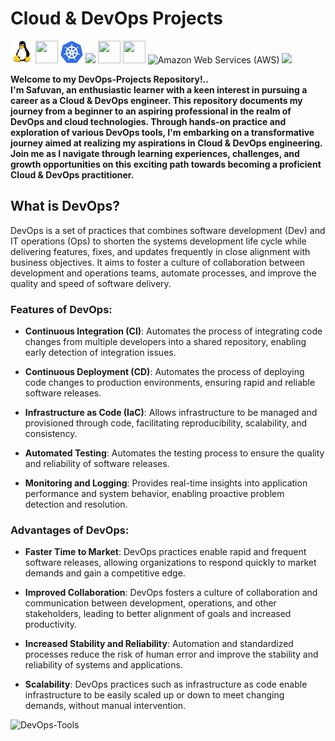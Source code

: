 # Cloud & DevOps Projects




<p>
<img src="https://raw.githubusercontent.com/devicons/devicon/master/icons/linux/linux-original.svg" alt="linux" height="36" width="36"/>
<img src="https://raw.githubusercontent.com/tush-tr/tush-tr/master/res/docker.gif" height="36" width="36" >
<img src="https://raw.githubusercontent.com/tush-tr/tush-tr/master/res/kubernetes.svg.png"  height="36" width="36" >
<img src="https://raw.githubusercontent.com/itsksaurabh/itsksaurabh/master/assets/terraform.gif" height="36" />
<img src="https://raw.githubusercontent.com/tush-tr/tush-tr/master/res/cicd.gif"  height="36" width="36" />
<img src="https://raw.githubusercontent.com/tush-tr/tush-tr/master/res/ghactions.png"  height="36" width="36" />
<img src="https://raw.githubusercontent.com/itsksaurabh/itsksaurabh/master/assets/aws.gif" alt="Amazon Web Services (AWS)" height="36" />
<img src="https://upload.wikimedia.org/wikipedia/commons/thumb/e/e9/Jenkins_logo.svg/226px-Jenkins_logo.svg.png?20120629215426" height="36" />
</p>




**Welcome to my DevOps-Projects Repository!..<br>
  I'm Safuvan, an enthusiastic learner with a keen interest in pursuing a career as a Cloud & DevOps engineer. This repository documents my journey from a beginner to an aspiring 
  professional in the realm of DevOps and cloud technologies. Through hands-on practice and exploration of various DevOps tools, I'm embarking on a transformative journey aimed at 
  realizing my aspirations in Cloud & DevOps engineering. Join me as I navigate through learning experiences, challenges, and growth opportunities on this exciting path towards becoming 
  a proficient Cloud & DevOps practitioner.**


  ## What is DevOps?

DevOps is a set of practices that combines software development (Dev) and IT operations (Ops) to shorten the systems development life cycle while delivering features, fixes, and updates frequently in close alignment with business objectives. It aims to foster a culture of collaboration between development and operations teams, automate processes, and improve the quality and speed of software delivery.

### Features of DevOps:

- **Continuous Integration (CI)**: Automates the process of integrating code changes from multiple developers into a shared repository, enabling early detection of integration issues.

- **Continuous Deployment (CD)**: Automates the process of deploying code changes to production environments, ensuring rapid and reliable software releases.

- **Infrastructure as Code (IaC)**: Allows infrastructure to be managed and provisioned through code, facilitating reproducibility, scalability, and consistency.

- **Automated Testing**: Automates the testing process to ensure the quality and reliability of software releases.

- **Monitoring and Logging**: Provides real-time insights into application performance and system behavior, enabling proactive problem detection and resolution.

### Advantages of DevOps:

- **Faster Time to Market**: DevOps practices enable rapid and frequent software releases, allowing organizations to respond quickly to market demands and gain a competitive edge.

- **Improved Collaboration**: DevOps fosters a culture of collaboration and communication between development, operations, and other stakeholders, leading to better alignment of goals and increased productivity.

- **Increased Stability and Reliability**: Automation and standardized processes reduce the risk of human error and improve the stability and reliability of systems and applications.

- **Scalability**: DevOps practices such as infrastructure as code enable infrastructure to be easily scaled up or down to meet changing demands, without manual intervention.



![DevOps-Tools](https://github.com/safuvanh/DevOps-Projects/assets/156053146/e81ab843-da39-4065-b299-69f03537fd21)
